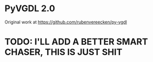 # PyVGDL 2.0
Original work at https://github.com/rubenvereecken/py-vgdl


# TODO: I'LL ADD A BETTER SMART CHASER, THIS IS JUST SHIT
